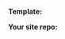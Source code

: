 <!--
federalist-uswds-template contains several Federalist templates. Please include
the name of the template you're using when reporting an issue.
-->

**Template:** 

**Your site repo:** 


